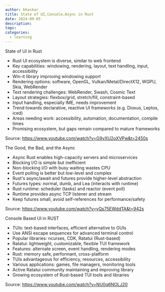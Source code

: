 ```yaml
---
author: bhaskar
title: State of UI,Console,Async in Rust
date: 2024-09-05
description:
tags:
categories:
  - learning
---
```


State of UI in Rust

- Rust UI ecosystem is diverse, similar to web frontend
- Key capabilities: windowing, rendering, layout, text handling, input, accessibility
- Win-it library improving windowing support
- Rendering options: software, OpenGL, Vulkan/Metal/DirectX12, WGPU, Skia, WebRender
- Text rendering challenges: WebRender, Swash, Cosmic Text
- Layout strategies: flexbox/grid, stretch/fill, constraint-based
- Input handling, especially IME, needs improvement
- Trend towards declarative, reactive UI frameworks (e.g. Dioxus, Leptos, iced)
- Areas needing work: accessibility, automation, documentation, compile times
- Promising ecosystem, but gaps remain compared to mature frameworks

Source: https://www.youtube.com/watch?v=G9vXU2oXVPw&t=2450s

The Good, the Bad, and the Async

- Async Rust enables high-capacity servers and microservices
- Blocking I/O is simple but inefficient
- Non-blocking I/O with busy waiting wastes CPU
- Event polling is better but low-level and complex
- Rust's async/await and futures provide higher-level abstraction
- Futures types: normal, dumb, and Lea (interacts with runtime)
- Rust runtime: scheduler (tasks) and reactor (event poll)
- Runtime provides async TCP listener and stream
- Keep futures small, avoid self-references for performance/safety

Source: https://www.youtube.com/watch?v=yQs75EWddTA&t=942s

Console Based UI in RUST

- TUIs: text-based interfaces, efficient alternative to GUIs
- Use ANSI escape sequences for advanced terminal control
- Popular libraries: ncurses, CDK, Ratatui (Rust-based)
- Ratatui: lightweight, customizable, flexible TUI framework
- Features: alternate screen, event handling, rendering modes
- Rust: memory safe, performant, cross-platform
- TUIs advantageous for efficiency, resources, accessibility
- Various applications: games, file managers, monitoring tools
- Active Ratatui community maintaining and improving library
- Growing ecosystem of Rust-based TUI tools and libraries

Source: https://www.youtube.com/watch?v=NU0q6NOLJ20
